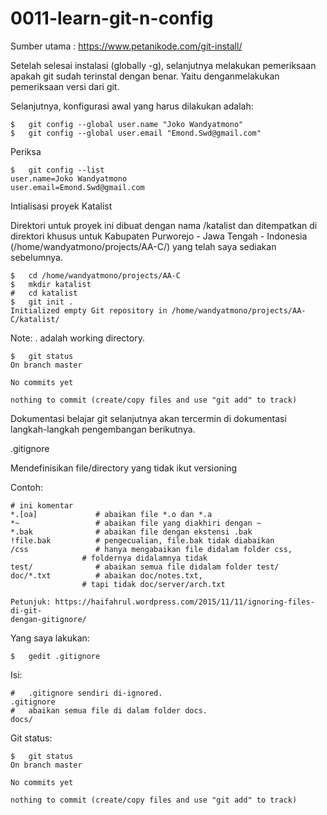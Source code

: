 # 0011-learn-git-n-config

Sumber utama : https://www.petanikode.com/git-install/

Setelah selesai instalasi (globally -g), selanjutnya melakukan pemeriksaan apakah git sudah terinstal dengan benar. Yaitu denganmelakukan pemeriksaan versi dari git.

Selanjutnya, konfigurasi awal yang harus dilakukan adalah:

    $   git config --global user.name "Joko Wandyatmono"
    $   git config --global user.email "Emond.Swd@gmail.com"

Periksa

    $   git config --list
    user.name=Joko Wandyatmono
    user.email=Emond.Swd@gmail.com

Intialisasi proyek Katalist

Direktori untuk proyek ini dibuat dengan nama /katalist dan ditempatkan di direktori khusus untuk Kabupaten Purworejo - Jawa Tengah - Indonesia (/home/wandyatmono/projects/AA-C/) yang telah saya sediakan sebelumnya.

    $   cd /home/wandyatmono/projects/AA-C
    $   mkdir katalist
    #   cd katalist
    $   git init .
    Initialized empty Git repository in /home/wandyatmono/projects/AA-C/katalist/

Note: . adalah working directory.

    $   git status
    On branch master

    No commits yet

    nothing to commit (create/copy files and use "git add" to track)

Dokumentasi belajar git selanjutnya akan tercermin di dokumentasi langkah-langkah pengembangan berikutnya.







.gitignore

Mendefinisikan file/directory yang tidak ikut versioning

Contoh:

    # ini komentar
    *.[oa]             # abaikan file *.o dan *.a
    *~                 # abaikan file yang diakhiri dengan ~
    *.bak              # abaikan file dengan ekstensi .bak
    !file.bak          # pengecualian, file.bak tidak diabaikan
    /css               # hanya mengabaikan file didalam folder css, 
                    # foldernya didalamnya tidak
    test/              # abaikan semua file didalam folder test/
    doc/*.txt          # abaikan doc/notes.txt, 
                    # tapi tidak doc/server/arch.txt

    Petunjuk: https://haifahrul.wordpress.com/2015/11/11/ignoring-files-di-git-
    dengan-gitignore/

Yang saya lakukan:

    $   gedit .gitignore

Isi:

    #   .gitignore sendiri di-ignored.
    .gitignore
    #   abaikan semua file di dalam folder docs.
    docs/

Git status:

    $   git status
    On branch master

    No commits yet

    nothing to commit (create/copy files and use "git add" to track)

